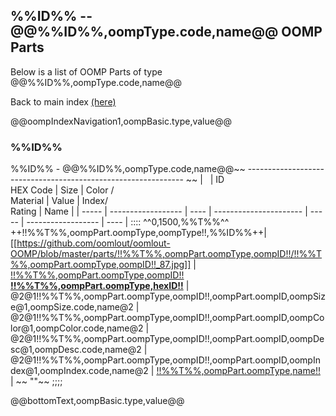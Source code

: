 ## %%ID%% -- @@%%ID%%,oompType.code,name@@ OOMP Parts

Below is a list of OOMP Parts of type @@%%ID%%,oompType.code,name@@

Back to main index [(here)](https://github.com/oomlout/oomlout-OOMP/wiki/pictureIndex)

@@oompIndexNavigation1,oompBasic.type,value@@   

### %%ID%%    
%%ID%% - @@%%ID%%,oompType.code,name@@~~
--------------------------------------------------------------   ~~
| &nbsp; | ID<br /> HEX Code | Size | Color /<br /> Material | Value | Index/<br />Rating | Name |
| ----- | ------------------ | ---- | ---------------------- | ----- | ------------------ | ---- |
::::
^^0,1500,%%T%%^^
++!!%%T%%,oompPart.oompType,oompType!!,%%ID%%++| [[https://github.com/oomlout/oomlout-OOMP/blob/master/parts/!!%%T%%,oompPart.oompType,oompID!!/!!%%T%%,oompPart.oompType,oompID!!_87.jpg]] | [!!%%T%%,oompPart.oompType,oompID!! <br /> __!!%%T%%,oompPart.oompType,hexID!!__](https://github.com/oomlout/oomlout-OOMP/wiki/!!%%T%%,oompPart.oompType,oompID!!)  | @2@1!!%%T%%,oompPart.oompType,oompID!!,oompPart.oompID,oompSize@1,oompSize.code,name@2 | @2@1!!%%T%%,oompPart.oompType,oompID!!,oompPart.oompID,oompColor@1,oompColor.code,name@2 | @2@1!!%%T%%,oompPart.oompType,oompID!!,oompPart.oompID,oompDesc@1,oompDesc.code,name@2 | @2@1!!%%T%%,oompPart.oompType,oompID!!,oompPart.oompID,oompIndex@1,oompIndex.code,name@2 | [!!%%T%%,oompPart.oompType,name!!](https://github.com/oomlout/oomlout-OOMP/wiki/!!%%T%%,oompPart.oompType,oompID!!)  | ~~
""~~
;;;;


@@bottomText,oompBasic.type,value@@   
